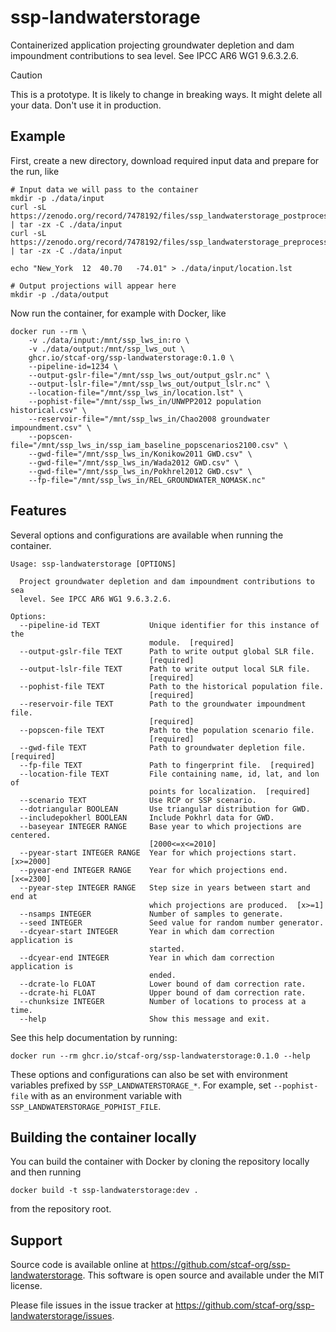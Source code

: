 # ssp-landwaterstorage

Containerized application projecting groundwater depletion and dam impoundment contributions to sea level. See IPCC AR6 WG1 9.6.3.2.6.

> [!CAUTION]
> This is a prototype. It is likely to change in breaking ways. It might delete all your data. Don't use it in production.

## Example

First, create a new directory, download required input data and prepare for the run, like

```shell
# Input data we will pass to the container
mkdir -p ./data/input
curl -sL https://zenodo.org/record/7478192/files/ssp_landwaterstorage_postprocess_data.tgz | tar -zx -C ./data/input
curl -sL https://zenodo.org/record/7478192/files/ssp_landwaterstorage_preprocess_data.tgz | tar -zx -C ./data/input

echo "New_York	12	40.70	-74.01" > ./data/input/location.lst

# Output projections will appear here
mkdir -p ./data/output
```

Now run the container, for example with Docker, like

```shell
docker run --rm \
    -v ./data/input:/mnt/ssp_lws_in:ro \
    -v ./data/output:/mnt/ssp_lws_out \
    ghcr.io/stcaf-org/ssp-landwaterstorage:0.1.0 \
    --pipeline-id=1234 \
    --output-gslr-file="/mnt/ssp_lws_out/output_gslr.nc" \
    --output-lslr-file="/mnt/ssp_lws_out/output_lslr.nc" \
    --location-file="/mnt/ssp_lws_in/location.lst" \
    --pophist-file="/mnt/ssp_lws_in/UNWPP2012 population historical.csv" \
    --reservoir-file="/mnt/ssp_lws_in/Chao2008 groundwater impoundment.csv" \
    --popscen-file="/mnt/ssp_lws_in/ssp_iam_baseline_popscenarios2100.csv" \
    --gwd-file="/mnt/ssp_lws_in/Konikow2011 GWD.csv" \
    --gwd-file="/mnt/ssp_lws_in/Wada2012 GWD.csv" \
    --gwd-file="/mnt/ssp_lws_in/Pokhrel2012 GWD.csv" \
    --fp-file="/mnt/ssp_lws_in/REL_GROUNDWATER_NOMASK.nc"
```

## Features

Several options and configurations are available when running the container.

```shell
Usage: ssp-landwaterstorage [OPTIONS]

  Project groundwater depletion and dam impoundment contributions to sea
  level. See IPCC AR6 WG1 9.6.3.2.6.

Options:
  --pipeline-id TEXT           Unique identifier for this instance of the
                               module.  [required]
  --output-gslr-file TEXT      Path to write output global SLR file.
                               [required]
  --output-lslr-file TEXT      Path to write output local SLR file.
                               [required]
  --pophist-file TEXT          Path to the historical population file.
                               [required]
  --reservoir-file TEXT        Path to the groundwater impoundment file.
                               [required]
  --popscen-file TEXT          Path to the population scenario file.
                               [required]
  --gwd-file TEXT              Path to groundwater depletion file.  [required]
  --fp-file TEXT               Path to fingerprint file.  [required]
  --location-file TEXT         File containing name, id, lat, and lon of
                               points for localization.  [required]
  --scenario TEXT              Use RCP or SSP scenario.
  --dotriangular BOOLEAN       Use triangular distribution for GWD.
  --includepokherl BOOLEAN     Include Pokhrl data for GWD.
  --baseyear INTEGER RANGE     Base year to which projections are centered.
                               [2000<=x<=2010]
  --pyear-start INTEGER RANGE  Year for which projections start.  [x>=2000]
  --pyear-end INTEGER RANGE    Year for which projections end.  [x<=2300]
  --pyear-step INTEGER RANGE   Step size in years between start and end at
                               which projections are produced.  [x>=1]
  --nsamps INTEGER             Number of samples to generate.
  --seed INTEGER               Seed value for random number generator.
  --dcyear-start INTEGER       Year in which dam correction application is
                               started.
  --dcyear-end INTEGER         Year in which dam correction application is
                               ended.
  --dcrate-lo FLOAT            Lower bound of dam correction rate.
  --dcrate-hi FLOAT            Upper bound of dam correction rate.
  --chunksize INTEGER          Number of locations to process at a time.
  --help                       Show this message and exit.
```

See this help documentation by running:
```shell
docker run --rm ghcr.io/stcaf-org/ssp-landwaterstorage:0.1.0 --help
```

These options and configurations can also be set with environment variables prefixed by `SSP_LANDWATERSTORAGE_*`. For example, set `--pophist-file` with as an environment variable with `SSP_LANDWATERSTORAGE_POPHIST_FILE`.

## Building the container locally

You can build the container with Docker by cloning the repository locally and then running

```shell
docker build -t ssp-landwaterstorage:dev .
```

from the repository root.

## Support

Source code is available online at https://github.com/stcaf-org/ssp-landwaterstorage. This software is open source and available under the MIT license.

Please file issues in the issue tracker at https://github.com/stcaf-org/ssp-landwaterstorage/issues.